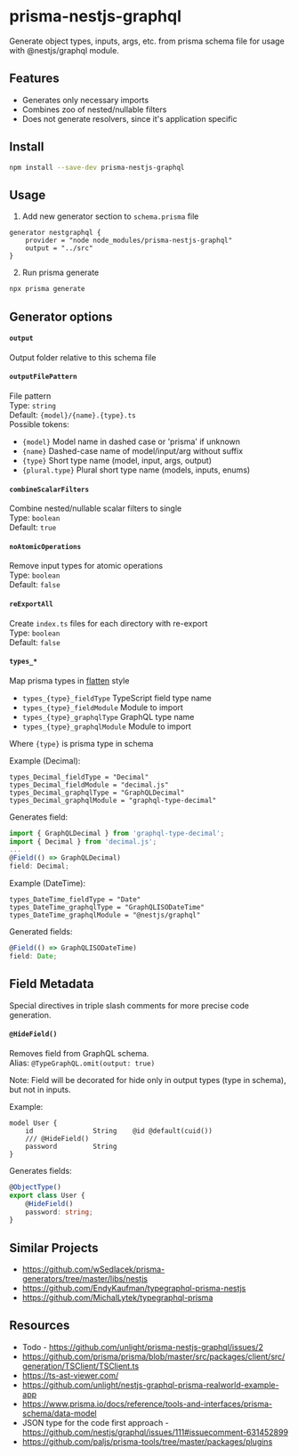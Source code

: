 # prisma-nestjs-graphql

Generate object types, inputs, args, etc. from prisma schema file for usage with @nestjs/graphql module.

## Features

-   Generates only necessary imports
-   Combines zoo of nested/nullable filters
-   Does not generate resolvers, since it's application specific

## Install

```sh
npm install --save-dev prisma-nestjs-graphql
```

## Usage

1. Add new generator section to `schema.prisma` file

```prisma
generator nestgraphql {
    provider = "node node_modules/prisma-nestjs-graphql"
    output = "../src"
}
```

2. Run prisma generate

```sh
npx prisma generate
```

## Generator options

#### `output`

Output folder relative to this schema file

#### `outputFilePattern`

File pattern  
Type: `string`  
Default: `{model}/{name}.{type}.ts`  
Possible tokens:

-   `{model}` Model name in dashed case or 'prisma' if unknown
-   `{name}` Dashed-case name of model/input/arg without suffix
-   `{type}` Short type name (model, input, args, output)
-   `{plural.type}` Plural short type name (models, inputs, enums)

#### `combineScalarFilters`

Combine nested/nullable scalar filters to single  
Type: `boolean`  
Default: `true`

#### `noAtomicOperations`

Remove input types for atomic operations  
Type: `boolean`  
Default: `false`

#### `reExportAll`

Create `index.ts` files for each directory with re-export  
Type: `boolean`  
Default: `false`

#### `types_*`

Map prisma types in [flatten](https://github.com/hughsk/flat) style

-   `types_{type}_fieldType` TypeScript field type name
-   `types_{type}_fieldModule` Module to import
-   `types_{type}_graphqlType` GraphQL type name
-   `types_{type}_graphqlModule` Module to import

Where `{type}` is prisma type in schema

Example (Decimal):

```prisma
types_Decimal_fieldType = "Decimal"
types_Decimal_fieldModule = "decimal.js"
types_Decimal_graphqlType = "GraphQLDecimal"
types_Decimal_graphqlModule = "graphql-type-decimal"
```

Generates field:

```ts
import { GraphQLDecimal } from 'graphql-type-decimal';
import { Decimal } from 'decimal.js';
...
@Field(() => GraphQLDecimal)
field: Decimal;
```

Example (DateTime):

```prisma
types_DateTime_fieldType = "Date"
types_DateTime_graphqlType = "GraphQLISODateTime"
types_DateTime_graphqlModule = "@nestjs/graphql"
```

Generated fields:

```ts
@Field(() => GraphQLISODateTime)
field: Date;
```

## Field Metadata

Special directives in triple slash comments for more precise code generation.

#### `@HideField()`

Removes field from GraphQL schema.  
Alias: `@TypeGraphQL.omit(output: true)`

Note: Field will be decorated for hide only in output types (type in schema),
but not in inputs.

Example:

```prisma
model User {
    id               String    @id @default(cuid())
    /// @HideField()
    password         String
}
```

Generates fields:

```ts
@ObjectType()
export class User {
    @HideField()
    password: string;
}
```

## Similar Projects

-   https://github.com/wSedlacek/prisma-generators/tree/master/libs/nestjs
-   https://github.com/EndyKaufman/typegraphql-prisma-nestjs
-   https://github.com/MichalLytek/typegraphql-prisma

## Resources

-   Todo - https://github.com/unlight/prisma-nestjs-graphql/issues/2
-   https://github.com/prisma/prisma/blob/master/src/packages/client/src/generation/TSClient/TSClient.ts
-   https://ts-ast-viewer.com/
-   https://github.com/unlight/nestjs-graphql-prisma-realworld-example-app
-   https://www.prisma.io/docs/reference/tools-and-interfaces/prisma-schema/data-model
-   JSON type for the code first approach - https://github.com/nestjs/graphql/issues/111#issuecomment-631452899
-   https://github.com/paljs/prisma-tools/tree/master/packages/plugins
